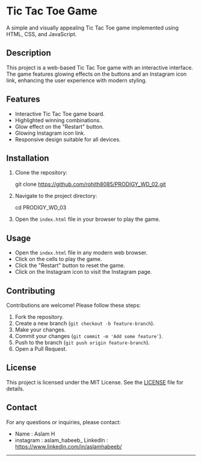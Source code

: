 # Tic Tac Toe Game

A simple and visually appealing Tic Tac Toe game implemented using HTML, CSS, and JavaScript.

## Description

This project is a web-based Tic Tac Toe game with an interactive interface. The game features glowing effects on the buttons and an Instagram icon link, enhancing the user experience with modern styling.

## Features

- Interactive Tic Tac Toe game board.
- Highlighted winning combinations.
- Glow effect on the "Restart" button.
- Glowing Instagram icon link.
- Responsive design suitable for all devices.
## Installation

1. Clone the repository:
 
   git clone https://github.com/rohith8085/PRODIGY_WD_02.git

2. Navigate to the project directory:
 
   cd PRODIGY_WD_03
 
3. Open the `index.html` file in your browser to play the game.

## Usage

- Open the `index.html` file in any modern web browser.
- Click on the cells to play the game.
- Click the "Restart" button to reset the game.
- Click on the Instagram icon to visit the Instagram page.

## Contributing

Contributions are welcome! Please follow these steps:

1. Fork the repository.
2. Create a new branch (`git checkout -b feature-branch`).
3. Make your changes.
4. Commit your changes (`git commit -m 'Add some feature'`).
5. Push to the branch (`git push origin feature-branch`).
6. Open a Pull Request.

## License

This project is licensed under the MIT License. See the [LICENSE](LICENSE) file for details.

## Contact

For any questions or inquiries, please contact:

- Name       : Aslam H
- instagram  : aslam_habeeb_
  LinkedIn   : https://www.linkedin.com/in/aslamhabeeb/
---

